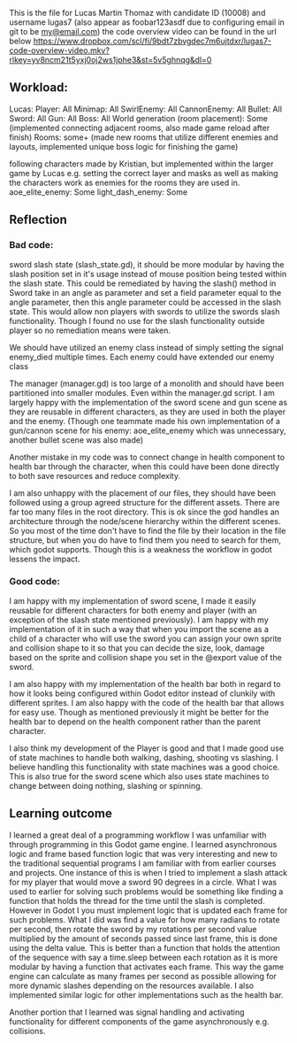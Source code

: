 This is the file for Lucas Martin Thomaz with candidate ID (10008) and username lugas7 (also appear as foobar123asdf due to configuring email in git to be my@email.com)
the code overview video can be found in the url below
https://www.dropbox.com/scl/fi/9bdt7zbvgdec7m6ujtdxr/lugas7-code-overview-video.mkv?rlkey=yv8ncm21t5yxj0oj2ws1jphe3&st=5v5ghnqg&dl=0

## Workload:
Lucas:
Player: All
Minimap: All
SwirlEnemy: All
CannonEnemy: All
Bullet: All
Sword: All
Gun: All
Boss: All
World generation (room placement): Some (implemented connecting adjacent rooms, also made game reload after finish)
Rooms: some+ (made new rooms that utilize different enemies and layouts, implemented unique boss logic for finishing the game)

following characters made by Kristian, but implemented within the larger game by Lucas e.g. setting the correct layer and masks as well as making the characters work as enemies for the rooms they are used in.
aoe_elite_enemy: Some
light_dash_enemy: Some
## Reflection
### Bad code:
sword slash state (slash_state.gd), it should be more modular by having the slash position set in it's usage instead of mouse position being tested within the slash state. This could be remediated by having the slash() method in Sword take in an angle as parameter and set a field parameter equal to the angle parameter, then this angle parameter could be accessed in the slash state. This would allow non players with swords to utilize the swords slash functionality. Though I found no use for the slash functionality outside player so no remediation means were taken.

We should have utilized an enemy class instead of simply setting the signal enemy_died multiple times. Each enemy could have extended our enemy class

The manager (manager.gd) is too large of a monolith and should have been partitioned into smaller modules. Even within the manager.gd script.
I am largely happy with the implementation of the sword scene and gun scene as they are reusable in different characters, as they are used in both the player and the enemy. (Though one teammate made his own implementation of a gun/cannon scene for his enemy: aoe_elite_enemy which was unnecessary, another bullet scene was also made)

Another mistake in my code was to connect change in health component to health bar through the character, when this could have been done directly to both save resources and reduce complexity.

I am also unhappy with the placement of our files, they should have been followed using a group agreed structure for the different assets. There are far too many files in the root directory. This is ok since the god handles an architecture through the node/scene hierarchy within the different scenes. So you most of the time don't have to find the file by their location in the file structure, but when you do have to find them you need to search for them, which godot supports. Though this is a weakness the workflow in godot lessens the impact.

### Good code:

I am happy with my implementation of sword scene, I made it easily reusable for different characters for both enemy and player (with an exception of the slash state mentioned previously). I am happy with my implementation of it in such a way that when you import the scene as a child of a character who will use the sword you can assign your own sprite and collision shape to it so that you can decide the size, look, damage based on the sprite and collision shape you set in the @export value of the sword.

I am also happy with my implementation of the health bar both in regard to how it looks being configured within Godot editor instead of clunkily with different sprites. I am also happy with the code of the health bar that allows for easy use. Though as mentioned previously it might be better for the health bar to depend on the health component rather than the parent character.

I also think my development of the Player is good and that I made good use of state machines to handle both walking, dashing, shooting vs slashing. I believe handling this functionality with state machines was a good choice. This is also true for the sword scene which also uses state machines to change between doing nothing, slashing or spinning.

## Learning outcome
I learned a great deal of a programming workflow I was unfamiliar with through programming in this Godot game engine. I learned asynchronous logic and frame based function logic that was very interesting and new to the traditional sequential programs I am familiar with from earlier courses and projects. One instance of this is when I tried to implement a slash attack for my player that would move a sword 90 degrees in a circle. What I was used to earlier for solving such problems would be something like finding a function that holds the thread for the time until the slash is completed. However in Godot I you must implement logic that is updated each frame for such problems. What I did was find a value for how many radians to rotate per second, then rotate the sword by my rotations per second value multiplied by the amount of seconds passed since last frame, this is done using the delta value. This is better than a function that holds the attention of the sequence with say a time.sleep between each rotation as it is more modular by having a function that activates each frame. This way the game engine can calculate as many frames per second as possible allowing for more dynamic slashes depending on the resources available. I also implemented similar logic for other implementations such as the health bar.

Another portion that I learned was signal handling and activating functionality for different components of the game asynchronously e.g. collisions.

